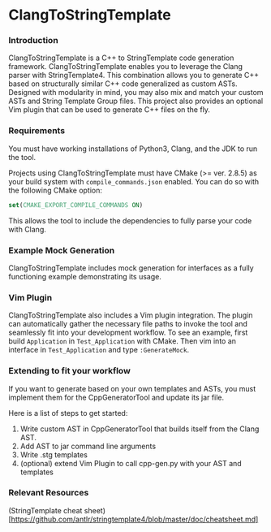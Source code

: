 # ClangToStringTemplate

### Introduction

ClangToStringTemplate is a C++ to StringTemplate code generation framework. ClangToStringTemplate enables you to leverage the Clang parser with StringTemplate4. This combination allows you to generate C++ based on structurally similar C++ code generalized as custom ASTs.
Designed with modularity in mind, you may also mix and match your custom ASTs and String Template Group files.
This project also provides an optional Vim plugin that can be used to generate C++ files on the fly.

### Requirements

You must have working installations of Python3, Clang, and the JDK to run the tool.

Projects using ClangToStringTemplate must have CMake (>= ver. 2.8.5) as your build system with `compile_commands.json` enabled. You can do so with the following CMake option:

```cmake
set(CMAKE_EXPORT_COMPILE_COMMANDS ON)
```

This allows the tool to include the dependencies to fully parse your code with Clang.

### Example Mock Generation

ClangToStringTemplate includes mock generation for interfaces as a fully functioning example demonstrating its usage.  

### Vim Plugin

ClangToStringTemplate also includes a Vim plugin integration. The plugin can automatically gather the necessary file paths to invoke the tool and seamlessly fit into your development workflow.
To see an example, first build `Application` in `Test_Application` with CMake. Then vim into an interface in `Test_Application` and type `:GenerateMock`.

### Extending to fit your workflow

If you want to generate based on your own templates and ASTs, you must implement them for the CppGeneratorTool and update its jar file.

Here is a list of steps to get started:
1. Write custom AST in CppGeneratorTool that builds itself from the Clang AST.
2. Add AST to jar command line arguments
3. Write .stg templates
4. (optional) extend Vim Plugin to call cpp-gen.py with your AST and templates

### Relevant Resources
(StringTemplate cheat sheet)[https://github.com/antlr/stringtemplate4/blob/master/doc/cheatsheet.md]
